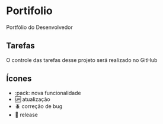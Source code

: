 # Portifolio

Portfólio do Desenvolvedor

## Tarefas

O controle das tarefas desse projeto será realizado no GitHub

##  Ícones

- :pack: nova funcionalidade
- :up: atualização
- :beetle: correção de bug
- :checkered_flag: release
